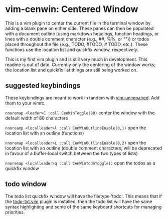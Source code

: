 # vim-cenwin: Centered Window

This is a vim plugin to center the current file in the terminal window by adding a blank pane on either side. These panes can then be populated with a document outline (using markdown headings, function headings, or lines with a double comment character (e.g., ##, %%, or "")) or todos placed throughout the file (e.g., TODO, #TODO, # TODO, etc.). These functions use the location list and quickfix window, respectively. 

This is my first vim plugin and is still very much in development. This readme is out of date. Currently only the centering of the window works; the location list and quickfix list things are still being worked on.

## suggested keybindings

These keybindings are meant to work in tandem with [vim-unimpaired](https://github.com/tpope/vim-unimpaired). Add them to your vimrc.

`nnoremap <leader>C :call CenWinToggle(80)` center the window with the default width of 80 characters

`nnoreamp <localleader>l :call CenWinOutlineEnable(0,1)` open the location list with an outline (functions)

`nnoremap <localleader>L :call CenWinOutlineEnable(0,2)` open the location list with an outline (double comment characters; will be deprecated in favour of a buffer-local switch between the two types of lists)

`nnoremap <localleader>q :call CenWinTodoToggle()` open the todos as a quickfix window

## todo window

The todo list quickfix window will have the filetype 'todo'. This means that if the [todo-txt.vim](https://github.com/vim-scripts/todo-txt.vim) plugin is installed, then the todo list will have the same syntax highlighting and some of the same keyboard shortcuts for managing priorities.


